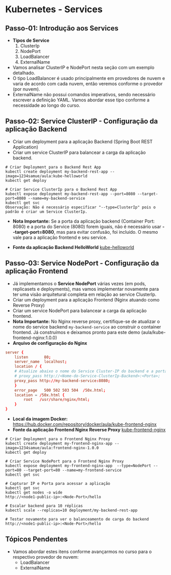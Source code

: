 # Kubernetes - Services

## Passo-01: Introdução aos Services
- **Tipos de Service**
  1. ClusterIp
  2. NodePort
  3. LoadBalancer
  4. ExternalName
- Vamos analisar ClusterIP e NodePort nesta seção com um exemplo detalhado.
- O tipo LoadBalancer é usado principalmente em provedores de nuvem e varia de acordo com cada nuvem, então veremos conforme o provedor (por nuvem).
- ExternalName não possui comandos imperativos, sendo necessário escrever a definição YAML. Vamos abordar esse tipo conforme a necessidade ao longo do curso.

## Passo-02: Service ClusterIP - Configuração da aplicação Backend
- Criar um deployment para a aplicação Backend (Spring Boot REST Application)
- Criar um service ClusterIP para balancear a carga da aplicação backend.
```
# Criar Deployment para o Backend Rest App
kubectl create deployment my-backend-rest-app --image=1234samue/aula:kube-helloworld
kubectl get deploy

# Criar Service ClusterIp para o Backend Rest App
kubectl expose deployment my-backend-rest-app --port=8080 --target-port=8080 --name=my-backend-service
kubectl get svc
Observação: Não é necessário especificar "--type=ClusterIp" pois o padrão é criar um Service ClusterIp.
```
- **Nota Importante:** Se a porta da aplicação backend (Container Port: 8080) e a porta do Service (8080) forem iguais, não é necessário usar **--target-port=8080**, mas para evitar confusão, foi incluído. O mesmo vale para a aplicação frontend e seu service.

- **Fonte da aplicação Backend HelloWorld** [kube-helloworld](../00-Docker-Images/02-kube-backend-helloworld-springboot/kube-helloworld)

## Passo-03: Service NodePort - Configuração da aplicação Frontend
- Já implementamos o **Service NodePort** várias vezes (em pods, replicasets e deployments), mas vamos implementar novamente para ter uma visão arquitetural completa em relação ao service ClusterIp.
- Criar um deployment para a aplicação Frontend (Nginx atuando como Reverse Proxy)
- Criar um service NodePort para balancear a carga da aplicação frontend.
- **Nota Importante:** No Nginx reverse proxy, certifique-se de atualizar o nome do service backend `my-backend-service` ao construir o container frontend. Já construímos e deixamos pronto para este demo (aula/kube-frontend-nginx:1.0.0)
- **Arquivo de configuração do Nginx**
```conf
server {
    listen       80;
    server_name  localhost;
    location / {
    # Atualize abaixo o nome do Service Cluster-IP do backend e a porta
    # proxy_pass http://<Nome-do-Service-ClusterIp-Backend>:<Porta>;
    proxy_pass http://my-backend-service:8080;
    }
    error_page   500 502 503 504  /50x.html;
    location = /50x.html {
        root   /usr/share/nginx/html;
    }
}
```
- **Local da imagem Docker:** https://hub.docker.com/repository/docker/aula/kube-frontend-nginx
- **Fonte da aplicação Frontend Nginx Reverse Proxy** [kube-frontend-nginx](../00-Docker-Images/03-kube-frontend-nginx)
```
# Criar Deployment para o Frontend Nginx Proxy
kubectl create deployment my-frontend-nginx-app --image=1234samue/aula:frontend-nginx-1.0.0
kubectl get deploy

# Criar Service NodePort para o Frontend Nginx Proxy
kubectl expose deployment my-frontend-nginx-app  --type=NodePort --port=80 --target-port=80 --name=my-frontend-service
kubectl get svc

# Capturar IP e Porta para acessar a aplicação
kubectl get svc
kubectl get nodes -o wide
http://<node1-public-ip>:<Node-Port>/hello

# Escalar backend para 10 réplicas
kubectl scale --replicas=10 deployment/my-backend-rest-app

# Testar novamente para ver o balanceamento de carga do backend
http://<node1-public-ip>:<Node-Port>/hello
```

## Tópicos Pendentes
- Vamos abordar estes itens conforme avançarmos no curso para o respectivo provedor de nuvem:
  - LoadBalancer
  - ExternalName
